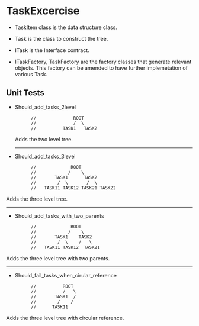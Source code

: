 # TaskExcercise



* TaskItem class is the data structure class.

* Task is the class to construct the tree.

* ITask is the Interface contract.
* ITaskFactory, TaskFactory are the factory classes that generate relevant objects. This factory can be amended to have further implemetation of various Task.

## Unit Tests

* Should_add_tasks_2level

            //              ROOT
            //              /  \
            //          TASK1   TASK2
  Adds the two level tree.

  ---
* Should_add_tasks_3level

            //             ROOT
            //            /    \
            //       TASK1      TASK2
            //        /  \       /  \
            //   TASK11 TASK12 TASK21 TASK22
Adds the three level tree.

---

* Should_add_tasks_with_two_parents

            //             ROOT
            //            /    \
            //       TASK1    TASK2
            //        /  \    /   \
            //   TASK11 TASK12  TASK21           
Adds the three level tree with two parents.

---

* Should_fail_tasks_when_cirular_reference

            //          ROOT
            //          /   \ 
            //       TASK1  /   
            //        /    /
            //      TASK11 
Adds the three level tree with circular reference.
